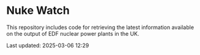 # Nuke Watch

This repository includes code for retrieving the latest information available on the output of EDF nuclear power plants in the UK.

Last updated: 2025-03-06 12:29